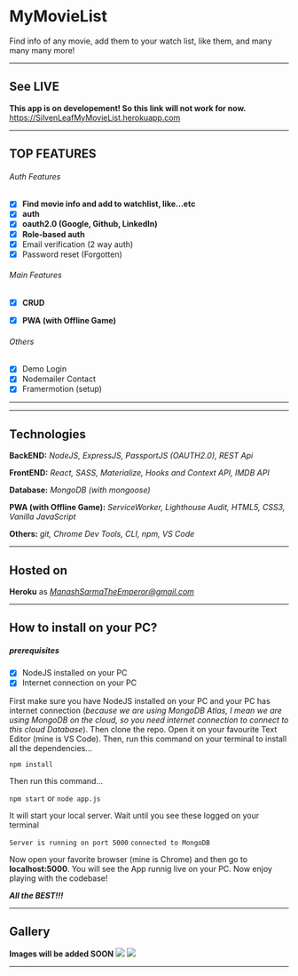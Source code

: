 # MyMovieList
Find info of any movie, add them to your watch list, like them, and many many many more!

***

## See LIVE
**This app is on developement! So this link will not work for now.**
<a href="https://silvenleafmymovielist.herokuapp.com">https://SilvenLeafMyMovieList.herokuapp.com</a>

***


## TOP FEATURES
###### Auth Features
- [x] **Find movie info and add to watchlist, like...etc**
- [x] **auth**
- [x] **oauth2.0 (Google, Github, LinkedIn)**
- [x] **Role-based auth**
- [x] Email verification (2 way auth)
- [x] Password reset (Forgotten)

###### Main Features
- [x] **CRUD**
- [x] **PWA (with Offline Game)**


###### Others
- [x] Demo Login
- [x] Nodemailer Contact
- [x] Framermotion (setup)
***
***



## Technologies
**BackEND:**  *NodeJS, ExpressJS, PassportJS (OAUTH2.0), REST Api*

**FrontEND:** *React, SASS, Materialize, Hooks and Context API, IMDB API*

**Database:** *MongoDB (with mongoose)*

**PWA (with Offline Game):** *ServiceWorker, Lighthouse Audit, HTML5, CSS3, Vanilla JavaScript*


**Others:** *git, Chrome Dev Tools, CLI, npm, VS Code*
* **

## Hosted on
**Heroku** as *ManashSarmaTheEmperor@gmail.com*
***

## How to install on your PC?

##### prerequisites
- [x] NodeJS installed on your PC
- [x] Internet connection on your PC

First make sure you have NodeJS installed on your PC and your PC has internet connection (*because we are using MongoDB Atlas, I mean we are using MongoDB on the cloud, so you need internet connection to connect to this cloud Database*). Then clone the repo. Open it on your favourite Text Editor (mine is VS Code). Then, run this command on your terminal to install all the dependencies...
  
```npm install```


Then run this command...

```npm start``` or ```node app.js```

It will start your local server. Wait until you see these logged on your terminal

``
  Server is running on port 5000
``
``
  connected to MongoDB 
``


Now open your favorite browser (mine is Chrome) and then go to **localhost:5000**. You will see the App runnig live on your PC. Now enjoy playing with the codebase!


***All the BEST!!!***
***

## Gallery
**Images will be added SOON**
<img src="/READMEimages/MyMovieList2d.png" />
<img src="/READMEimages/MyMovieList3d.png" />

***
